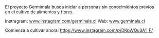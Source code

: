 El proyecto Germimala busca iniciar a personas sin conocimientos previos en el cultivo de alimentos y flores.

Instragram: www.instagram.com/germinala.cl
Web: www.germinala.cl

Comienza a cultivar ahora! https://www.instagram.com/p/DKpWQu3A1_F/
